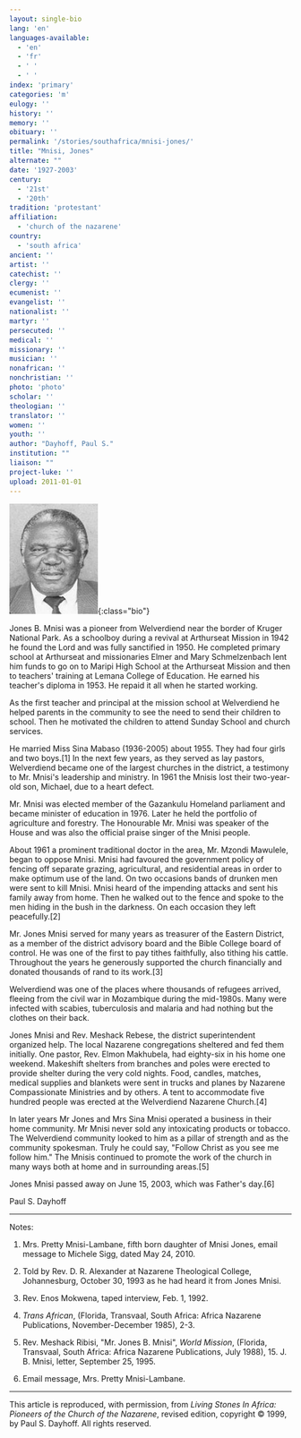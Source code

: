 ```yaml
---
layout: single-bio
lang: 'en'
languages-available:
  - 'en'
  - 'fr'
  - ' '
  - ' '
index: 'primary'
categories: 'm'
eulogy: ''
history: ''
memory: ''
obituary: ''
permalink: '/stories/southafrica/mnisi-jones/'
title: "Mnisi, Jones"
alternate: ""
date: '1927-2003'
century:
  - '21st'
  - '20th'
tradition: 'protestant'
affiliation:
  - 'church of the nazarene'
country:
  - 'south africa'
ancient: ''
artist: ''
catechist: ''
clergy: ''
ecumenist: ''
evangelist: ''
nationalist: ''
martyr: ''
persecuted: ''
medical: ''
missionary: ''
musician: ''
nonafrican: ''
nonchristian: ''
photo: 'photo'
scholar: ''
theologian: ''
translator: ''
women: ''
youth: ''
author: "Dayhoff, Paul S."
institution: ""
liaison: ""
project-luke: ''
upload: 2011-01-01
---
```


![Jones Mnisi](/images/bio-pics/southafrica/mnisi-jones/mnisi-jones.jpg){:class="bio"}

Jones B. Mnisi was a pioneer from Welverdiend near the border of Kruger National Park.  As a schoolboy during a revival at Arthurseat Mission in 1942 he found the Lord and was fully sanctified  in 1950.  He completed primary school at Arthurseat and missionaries Elmer and Mary Schmelzenbach lent him funds to go on to Maripi High School at the Arthurseat Mission and then to teachers' training at Lemana College of Education. He earned his teacher's diploma in 1953. He repaid it all when he started working.

As the first teacher and principal at the mission school at Welverdiend he helped parents in the community to see the need to send their children to school.  Then he motivated the children to attend Sunday School and church services.

He married Miss Sina Mabaso (1936-2005) about 1955. They had four girls and two boys.[1] In the next few years, as they served as lay pastors, Welverdiend became one of the largest churches in the district, a testimony to Mr. Mnisi's leadership and ministry.  In 1961 the Mnisis lost their two-year-old son, Michael, due to a heart defect.

Mr. Mnisi was elected member of the Gazankulu Homeland parliament and became minister of education in 1976.  Later he held the portfolio of agriculture and forestry.  The Honourable Mr. Mnisi was speaker of the House and was also the official praise singer of the Mnisi people.

About 1961 a prominent traditional doctor in the area, Mr. Mzondi Mawulele, began to oppose Mnisi.  Mnisi had  favoured the government policy of fencing off separate grazing, agricultural, and residential areas in order to make optimum use of the land.  On two occasions bands of drunken men were sent to kill  Mnisi.  Mnisi heard of the impending attacks and sent his family away from home.  Then he walked out to the fence and spoke to the men hiding in the bush in the darkness.  On each occasion they left peacefully.[2]

Mr. Jones Mnisi served for many years as treasurer of the Eastern District, as a member of the district advisory board and the Bible College board of control.  He was one of the first to pay tithes faithfully, also tithing his cattle.  Throughout the years he generously supported the church financially and donated thousands of rand to its work.[3]

Welverdiend was one of the places where thousands of refugees arrived, fleeing from the civil war in Mozambique during the mid-1980s.  Many were infected with scabies, tuberculosis and malaria and had nothing but the clothes on their back.

Jones Mnisi and Rev. Meshack Rebese, the district superintendent organized help.  The local Nazarene congregations sheltered and fed them initially.   One pastor, Rev. Elmon Makhubela, had eighty-six in his home one weekend.  Makeshift shelters from branches and poles were erected to provide shelter during the very cold nights.  Food, candles, matches, medical supplies and blankets were sent in trucks and planes by Nazarene Compassionate Ministries and by others.  A tent to accommodate five hundred people was erected at the Welverdiend Nazarene Church.[4]

In later years Mr Jones and Mrs Sina Mnisi operated a business in their home community.  Mr Mnisi never sold any intoxicating products or tobacco.  The Welverdiend community looked to him as a pillar of strength and as the community spokesman.  Truly he could say, "Follow Christ as you see me follow him."  The Mnisis continued to promote the work of the church in many ways both at home and in surrounding areas.[5]

Jones Mnisi passed away on June 15, 2003, which was Father's day.[6]

Paul S. Dayhoff

---

Notes:

1. Mrs. Pretty Mnisi-Lambane, fifth born daughter of Mnisi Jones, email message to Michele Sigg, dated May 24, 2010.

2. Told by Rev. D. R. Alexander at Nazarene Theological College, Johannesburg, October 30, 1993 as he had heard it from Jones Mnisi.

3. Rev. Enos Mokwena, taped interview, Feb. 1, 1992.

4. *Trans African*, (Florida, Transvaal, South Africa: Africa Nazarene Publications, November-December 1985), 2-3.

5. Rev. Meshack Ribisi, "Mr. Jones B. Mnisi", *World Mission*, (Florida, Transvaal, South Africa: Africa Nazarene Publications, July 1988), 15.  J. B. Mnisi, letter, September 25, 1995.
6. Email message, Mrs. Pretty Mnisi-Lambane.

---

This article is reproduced, with permission, from *Living
Stones In Africa: Pioneers of the Church of the Nazarene*, revised edition,
copyright © 1999, by Paul S. Dayhoff. All rights reserved.

